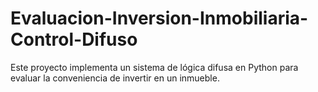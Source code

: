 # Evaluacion-Inversion-Inmobiliaria-Control-Difuso
Este proyecto implementa un sistema de lógica difusa en Python para evaluar la conveniencia de invertir en un inmueble.
